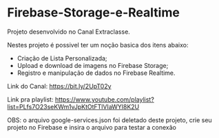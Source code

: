 # Firebase-Storage-e-Realtime

Projeto desenvolvido no Canal Extraclasse.

Nestes projeto é possivel ter um noção basica dos itens abaixo:
 - Criação de Lista Personalizada;
 - Upload e download de imagens no Firebase Storage;
 - Registro e manipulação de dados no Firebase Realtime.

Link do Canal: https://bit.ly/2UpT02y

Link pra playlist: https://www.youtube.com/playlist?list=PLfs7O23seKWm1vJpKtOtFTlVIaWYl8K2U

OBS: o arquivo google-services.json foi deletado deste projeto, crie seu projeto no Firebase e insira o arquivo para testar a conexão
